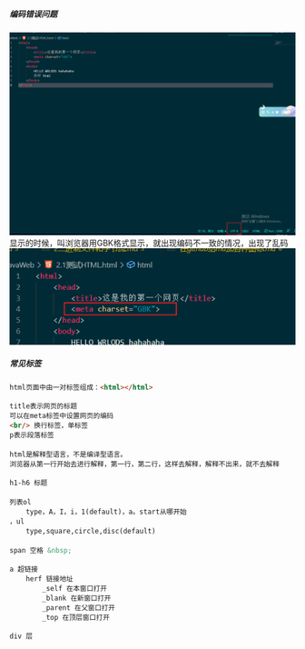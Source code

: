 ##### 编码错误问题
![image](../images/Snipaste_2022-07-23_12-45-52.png)
显示的时候，叫浏览器用GBK格式显示，就出现编码不一致的情况，出现了乱码
![image](../images/Snipaste_2022-07-23_12-46-20.png)

##### 常见标签
```html
html页面中由一对标签组成：<html></html>

title表示网页的标题
可以在meta标签中设置网页的编码
<br/> 换行标签，单标签
p表示段落标签

html是解释型语言，不是编译型语言。
浏览器从第一行开始去进行解释，第一行，第二行，这样去解释，解释不出来，就不去解释

h1-h6 标题

列表ol
    type，A，I，i，1(default)，a。start从哪开始
，ul
    type,square,circle,disc(default)

span 空格 &nbsp;

a 超链接
    herf 链接地址
        _self 在本窗口打开
        _blank 在新窗口打开
        _parent 在父窗口打开
        _top 在顶层窗口打开

div 层
```